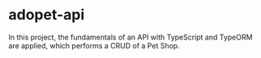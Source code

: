 # adopet-api

In this project, the fundamentals of an API with TypeScript and TypeORM are applied, which performs a CRUD of a Pet Shop.
